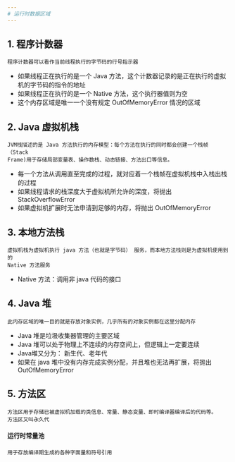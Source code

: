```yaml
---
# 运行时数据区域
---
```



## 1. 程序计数器
	程序计数器可以看作当前线程执行的字节码的行号指示器
- 如果线程正在执行的是一个 Java 方法，这个计数器记录的是正在执行的虚拟机的字节码的指令的地址
- 如果线程正在执行的是一个 Native 方法，这个执行器值则为空
- 这个内存区域是唯一一个没有规定 OutOfMemoryError 情况的区域

## 2. Java 虚拟机栈
	JVM栈描述的是 Java 方法执行的内存模型：每个方法在执行的同时都会创建一个栈帧（Stack 
	Frame)用于存储局部变量表、操作数栈、动态链接、方法出口等信息。
- 每一个方法从调用直至完成的过程，就对应着一个栈帧在虚拟机栈中入栈出栈的过程
- 如果线程请求的栈深度大于虚拟机所允许的深度，将抛出 StackOverflowError 
- 如果虚拟机扩展时无法申请到足够的内存，将抛出 OutOfMemoryError

## 3. 本地方法栈
	虚拟机栈为虚拟机执行 java 方法（也就是字节码） 服务，而本地方法栈则是为虚拟机使用到的 
	Native 方法服务
- Native 方法：调用非 java 代码的接口

## 4. Java 堆
	此内存区域的唯一目的就是存放对象实例，几乎所有的对象实例都在这里分配内存
- Java 堆是垃圾收集器管理的主要区域
- Java 堆可以处于物理上不连续的内存空间上，但逻辑上一定要连续
- Java堆又分为： 新生代、老年代
- 如果在 java 堆中没有内存完成实例分配，并且堆也无法再扩展，将抛出 OutOfMemoryError

## 5. 方法区
	方法区用于存储已被虚拟机加载的类信息、常量、静态变量、即时编译器编译后的代码等。
	方法区又叫永久代

#### 运行时常量池
	用于存放编译期生成的各种字面量和符号引用
